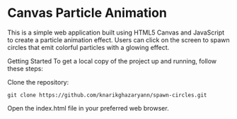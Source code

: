 # Canvas Particle Animation #

This is a simple web application built using HTML5 Canvas 
and JavaScript to create a particle animation effect. 
Users can click on the screen to spawn circles that emit colorful 
particles with a glowing effect.


Getting Started To get a local copy of the project up and running,
follow these steps:

Clone the repository: 
``` 
git clone https://github.com/knarikghazaryann/spawn-circles.git
```

Open the index.html file in your preferred web browser.

